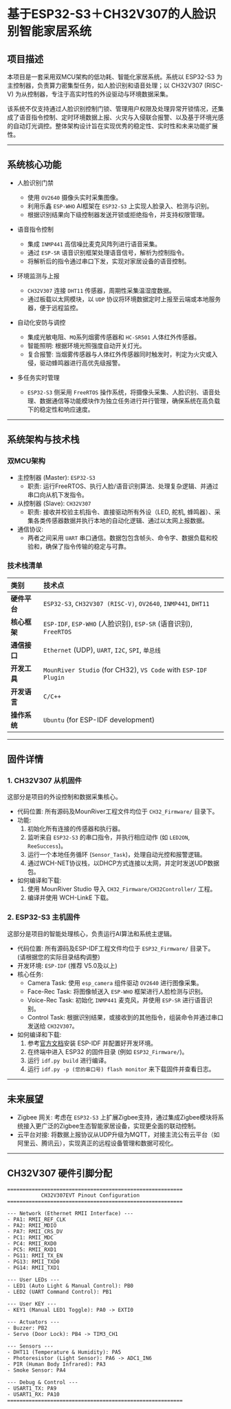# 基于ESP32-S3＋CH32V307的人脸识别智能家居系统

## 项目描述

本项目是一套采用双MCU架构的低功耗、智能化家居系统。系统以 ESP32-S3 为主控制器，负责算力密集型任务，如人脸识别和语音处理；以 CH32V307 (RISC-V) 为从控制器，专注于高实时性的外设驱动与环境数据采集。

该系统不仅支持通过人脸识别控制门锁、管理用户权限及处理异常开锁情况，还集成了语音指令控制、定时环境数据上报、火灾与入侵联合报警、以及基于环境光感的自动灯光调控。整体架构设计旨在实现优秀的稳定性、实时性和未来功能扩展性。

---

## 系统核心功能

- 人脸识别门禁
    - 使用 `OV2640` 摄像头实时采集图像。
    - 利用乐鑫 `ESP-WHO` AI框架在 `ESP32-S3` 上实现人脸录入、检测与识别。
    - 根据识别结果向下级控制器发送开锁或拒绝指令，并支持权限管理。

- 语音指令控制
    - 集成 `INMP441` 高信噪比麦克风阵列进行语音采集。
    - 通过 `ESP-SR` 语音识别框架处理语音信号，解析为控制指令。
    - 将解析后的指令通过串口下发，实现对家居设备的语音控制。

- 环境监测与上报
    - `CH32V307` 连接 `DHT11` 传感器，周期性采集温湿度数据。
    - 通过板载以太网模块，以 `UDP` 协议将环境数据定时上报至云端或本地服务器，便于远程监控。

- 自动化安防与调控
    - 集成光敏电阻、`MQ`系列烟雾传感器和 `HC-SR501` 人体红外传感器。
    - 智能照明: 根据环境光照强度自动开关灯光。
    - 复合报警: 当烟雾传感器与人体红外传感器同时触发时，判定为火灾或入侵，驱动蜂鸣器进行高优先级报警。

- 多任务实时管理
    - `ESP32-S3` 侧采用 `FreeRTOS` 操作系统，将摄像头采集、人脸识别、语音处理、数据通信等功能模块作为独立任务进行并行管理，确保系统在高负载下的稳定性和响应速度。

---

## 系统架构与技术栈

### 双MCU架构
- 主控制器 (Master): `ESP32-S3`
    - 职责: 运行FreeRTOS、执行人脸/语音识别算法、处理复杂逻辑、并通过串口向从机下发指令。
- 从控制器 (Slave): `CH32V307`
    - 职责: 接收并校验主机指令、直接驱动所有外设（LED, 舵机, 蜂鸣器）、采集各类传感器数据并执行本地的自动化逻辑、通过以太网上报数据。
- 通信协议:
    - 两者之间采用 `UART` 串口通信。数据包包含帧头、命令字、数据负载和校验和，确保了指令传输的稳定与可靠。

### 技术栈清单
| 类别 | 技术点 |
| :--- | :--- |
| **硬件平台** | `ESP32-S3`, `CH32V307 (RISC-V)`, `OV2640`, `INMP441`, `DHT11` |
| **核心框架** | `ESP-IDF`, `ESP-WHO` (人脸识别), `ESP-SR` (语音识别), `FreeRTOS` |
| **通信接口** | `Ethernet` (UDP), `UART`, `I2C`, `SPI`, `单总线` |
| **开发工具** | `MounRiver Studio` (for CH32), `VS Code` with `ESP-IDF Plugin` |
| **开发语言** | `C/C++` |
| **操作系统** | `Ubuntu` (for ESP-IDF development) |

---

## 固件详情

### 1. CH32V307 从机固件

这部分是项目的外设控制和数据采集核心。

- 代码位置: 所有源码及MounRiver工程文件均位于 `CH32_Firmware/` 目录下。
- 功能:
    1.  初始化所有连接的传感器和执行器。
    2.  监听来自 `ESP32-S3` 的串口指令，并执行相应动作 (如 `LED2ON`, `ReeSuccess`)。
    3.  运行一个本地任务循环 (`Sensor_Task`)，处理自动光控和报警逻辑。
    4.  通过WCH-NET协议栈，以DHCP方式连接以太网，并定时发送UDP数据包。
- 如何编译和下载:
    1.  使用 MounRiver Studio 导入 `CH32_Firmware/CH32Controller/` 工程。
    2.  编译并使用 WCH-LinkE 下载。

### 2. ESP32-S3 主机固件

这部分是项目的智能处理核心，负责运行AI算法和系统主逻辑。

- 代码位置: 所有源码及ESP-IDF工程文件均位于 `ESP32_Firmware/` 目录下。 (请根据您的实际目录结构调整)
- 开发环境: `ESP-IDF` (推荐 V5.0及以上)
- 核心任务:
    - Camera Task: 使用 `esp_camera` 组件驱动 `OV2640` 进行图像采集。
    - Face-Rec Task: 将图像帧送入 `ESP-WHO` 框架进行人脸检测与识别。
    - Voice-Rec Task: 初始化 `INMP441` 麦克风，并使用 `ESP-SR` 进行语音识别。
    - Control Task: 根据识别结果，或接收到的其他指令，组装命令并通过串口发送给 `CH32V307`。
- 如何编译和下载:
    1.  参考[官方文档](https://docs.espressif.com/projects/esp-idf/en/latest/esp32s3/get-started/index.html)安装 ESP-IDF 并配置好开发环境。
    2.  在终端中进入 ESP32 的固件目录 (例如 `ESP32_Firmware/`)。
    3.  运行 `idf.py build` 进行编译。
    4.  运行 `idf.py -p (您的串口号) flash monitor` 来下载固件并查看日志。

---

## 未来展望

- Zigbee 网关: 考虑在 `ESP32-S3` 上扩展Zigbee支持，通过集成Zigbee模块将系统接入更广泛的Zigbee生态智能家居设备，实现更全面的联动控制。
- 云平台对接: 将数据上报协议从UDP升级为MQTT，对接主流公有云平台（如阿里云、腾讯云），实现真正的远程设备管理和数据可视化。

---

## CH32V307 硬件引脚分配

```
=========================================================
           CH32V307EVT Pinout Configuration
=========================================================

--- Network (Ethernet RMII Interface) ---
- PA1: RMII_REF_CLK
- PA2: RMII_MDIO
- PA7: RMII_CRS_DV
- PC1: RMII_MDC
- PC4: RMII_RXD0
- PC5: RMII_RXD1
- PG11: RMII_TX_EN
- PG13: RMII_TXD0
- PG14: RMII_TXD1

--- User LEDs ---
- LED1 (Auto Light & Manual Control): PB0
- LED2 (UART Command Control): PB1

--- User KEY ---
- KEY1 (Manual LED1 Toggle): PA0 -> EXTI0

--- Actuators ---
- Buzzer: PB2
- Servo (Door Lock): PB4 -> TIM3_CH1

--- Sensors ---
- DHT11 (Temperature & Humidity): PA5
- Photoresistor (Light Sensor): PA6 -> ADC1_IN6
- PIR (Human Body Infrared): PA3
- Smoke Sensor: PA4

--- Debug & Control ---
- USART1_TX: PA9
- USART1_RX: PA10
=========================================================
``` 
